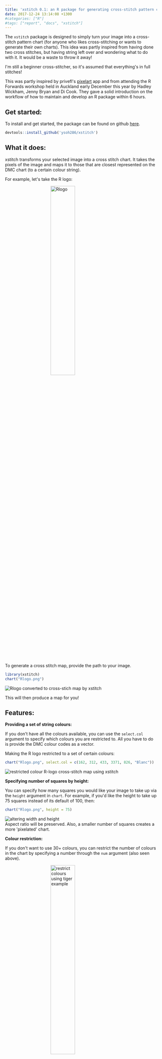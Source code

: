 ```yaml
---
title: 'xstitch 0.1: an R package for generating cross-stitch pattern charts'
date: 2017-12-24 13:14:08 +1300
#categories: ["R"]
#tags: ["report", "docs", "xstitch"]
---
```


The `xstitch` package is designed to simply turn your image into a cross-stitch
pattern chart (for anyone who likes cross-stitching or wants to generate their
own charts).
This idea was partly inspired from having done two cross stitches,
but having string left over and wondering what to do with it.
It would be a waste to throw it away!

I'm still a beginner cross-stitcher, so it's assumed that everything's in full stitches!

This was partly inspired by privefl's [pixelart](https://github.com/privefl/pixelart) app and from attending the R Forwards workshop held in Auckland early December this year by Hadley Wickham, Jenny Bryan and Di Cook. They gave a solid introduction on the workflow of how to maintain and develop an R package within 6 hours.

## Get started:

To install and get started, the package can be found on github [here](https://github.com/ysoh286/xstitch).

```r
devtools::install_github('ysoh286/xstitch')
```

## What it does:

xstitch transforms your selected image into a cross stitch chart. It takes the
pixels of the image and maps it to those that are closest represented on the DMC
chart (to a certain colour string).

For example, let's take the R logo:

<img src="/assets/2017-12-24-xstitch-01_files/Rlogo.png" width="40%" style="display: block; margin: auto;" alt="Rlogo" />

To generate a cross stitch map, provide the path to your image.

```r
library(xstitch)
chart("Rlogo.png")
```

<img src="/assets/2017-12-24-xstitch-01_files/figure-html/rlogo-01-1.png" style="display: block; margin: auto;" alt="Rlogo converted to cross-stich map by xstitch" />

This will then produce a map for you!

## Features:

**Providing a set of string colours:**

If you don't have all the colours available, you can use the `select.col` argument
to specify which colours you are restricted to. All you have to do is provide the
DMC colour codes as a vector.

Making the R logo restricted to a set of certain colours:

```r
chart("Rlogo.png", select.col = c(162, 312, 433, 3371, 826, "Blanc"))
```

<img src="/assets/2017-12-24-xstitch-01_files/figure-html/rlogo-02-1.png" style="display: block; margin: auto;" alt="restricted colour R-logo cross-stitch map using xstitch" />

**Specifying number of squares by height:**

You can specify how many squares you would like your image to take up via
the `height` argument in `chart`. For example, if you'd like the height
to take up 75 squares instead of its default of 100, then:

```r
chart("Rlogo.png", height = 75)
```

<img src="/assets/2017-12-24-xstitch-01_files/figure-html/rlogo-03-1.png" style="display: block; margin: auto;" alt="altering width and height" />
Aspect ratio will be preserved. Also, a smaller number of squares creates a more 'pixelated' chart.

**Colour restriction:**

If you don't want to use 30+ colours, you can restrict the number of colours
in the chart by specifying a number through the `num` argument (also seen above).

<img src="/assets/2017-12-24-xstitch-01_files/tiger.svg" width="40%" style="display: block; margin: auto;" alt="restrict colours using tiger example" />

```r
chart("tiger.svg", num = 5)
```

<img src="/assets/2017-12-24-xstitch-01_files/figure-html/tiger-01-1.png" style="display: block; margin: auto;" alt="restrict colours using tiger example" />

The tiger's been now restricted to 5 colours...

Here's another example using the R Forwards logo...

<img src="/assets/2017-12-24-xstitch-01_files/forwards.jpg" width="40%" style="display: block; margin: auto;" alt="RForwards Logo" />

```r
chart('forwards.jpg', num = 10)
```

<img src="/assets/2017-12-24-xstitch-01_files/figure-html/forwards-01-1.png" style="display: block; margin: auto;" alt="X-stitch map generated from RForwards logo" />

which has been restricted to 10 colours.

The caveat of using this is that it constantly changes colour every time the same
number is specified. This may be tackled in the future by restricting to a set of
selected colours by frequency.

The **xstitch** package takes on a simple approach for matching colours to produce
cross-stitch charts through a single function called `chart`.
This was a fun exercise and it helped reinforce how we can develop a simple R package to solve a problem.

### Brief developer notes

The steps used to create this package include:

- web scraping the DMC colour chart provided here and turn it into a data frame in R
- finding packages that could manipulate images and do advanced image processing (the `magick` package)
- Use of kmeans to restrict the number of colours used (via 'clusters'). However, it takes upon a random set of colours each time (thus not easily reproducible). A possible solution may be to select the most frequently used colours and matching these colours

A few faults:

- the addition of 'text' across for each pixel slows everything down
- As the number of squares increases, the time taken to generate the chart increases.

It appears that using euclidean distance to calculate the closest colours may not be particularly accurate. More improvements may be needed (possible use of other classification algorithms).

---

### Acknowledgements and references

- web scraping the DMC colours come from this [website](http://www.camelia.sk/dmc_1.htm)
- the `magick`,`png` packages
- Hadley Wickham's [R Packages](http://r-pkgs.had.co.nz/) book
- R logo from the [R Foundation](https://www.r-project.org/), R Forwards logo from the [R Forwards website](https://forwards.github.io/)
